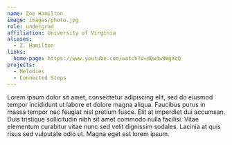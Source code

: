 ```yaml
---
name: Zoe Hamilton
image: images/photo.jpg
role: undergrad
affiliation: University of Virginia
aliases:
  - Z. Hamilton
links:
  home-page: https://www.youtube.com/watch?v=dQw4w9WgXcQ
projects:
  - Melodies
  - Connected Steps
---
```


Lorem ipsum dolor sit amet, consectetur adipiscing elit, sed do eiusmod tempor incididunt ut labore et dolore magna aliqua.
Faucibus purus in massa tempor nec feugiat nisl pretium fusce.
Elit at imperdiet dui accumsan.
Duis tristique sollicitudin nibh sit amet commodo nulla facilisi.
Vitae elementum curabitur vitae nunc sed velit dignissim sodales.
Lacinia at quis risus sed vulputate odio ut.
Magna eget est lorem ipsum.